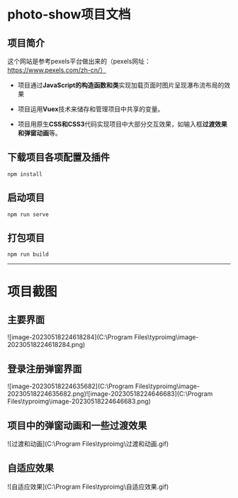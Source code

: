 # photo-show项目文档

## 项目简介

这个网站是参考pexels平台做出来的（pexels网址：https://www.pexels.com/zh-cn/）

- 项目通过**JavaScript的构造函数和类**实现加载页面时图片呈现瀑布流布局的效果

- 项目运用**Vuex**技术来储存和管理项目中共享的变量。

- 项目用原生**CSS和CSS3**代码实现项目中大部分交互效果，如输入框**过渡效果和弹窗动画**等。



## 下载项目各项配置及插件

```
npm install
```

## 启动项目

```
npm run serve
```

## 打包项目

```
npm run build
```





---





# 项目截图

## 主要界面

![image-20230518224618284](C:\Program Files\typroimg\image-20230518224618284.png)

## 登录注册弹窗界面

![image-20230518224635682](C:\Program Files\typroimg\image-20230518224635682.png)![image-20230518224646683](C:\Program Files\typroimg\image-20230518224646683.png)

## 项目中的弹窗动画和一些过渡效果

![过渡和动画](C:\Program Files\typroimg\过渡和动画.gif)

## 自适应效果

![自适应效果](C:\Program Files\typroimg\自适应效果.gif)
